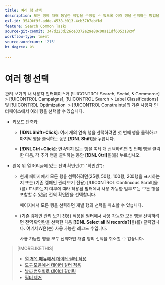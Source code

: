 ```yaml
---
title: 여러 행 선택
description: 모든 행에 대해 동일한 작업을 수행할 수 있도록 여러 행을 선택하는 방법을 알아봅니다.
exl-id: 35490f9f-adde-4538-9013-4cb37b7abfbd
feature: Search Common Tasks
source-git-commit: 347d223d226ce3372e29e80c00a11df605318c9f
workflow-type: tm+mt
source-wordcount: '215'
ht-degree: 0%

---
```


# 여러 행 선택

관리 보기의 새 사용자 인터페이스와 [!UICONTROL Search, Social, & Commerce] > [!UICONTROL Campaigns], [!UICONTROL Search > Label Classifications] 및 [!UICONTROL Optimization] > [!UICONTROL Constraints]의 기존 사용자 인터페이스에서 여러 행을 선택할 수 있습니다.

* 키보드 단축키:

   * **[!DNL Shift+Click]**: 여러 개의 연속 행을 선택하려면 첫 번째 행을 클릭하고 마지막 행을 클릭하는 동안 **[!DNL Shift]**&#x200B;을 누릅니다.

   * **[!DNL Ctrl+Click]**: 연속되지 않는 행을 여러 개 선택하려면 첫 번째 행을 클릭한 다음, 각 추가 행을 클릭하는 동안 **[!DNL Ctrl]**&#x200B;을(를) 누르십시오.

* 왼쪽 위 열 머리글에 있는 전역 확인란(![확인란](/help/search-social-commerce/assets/check-box.png) &quot;확인란&quot;):

   * 현재 페이지에서 모든 행을 선택하려면(25행, 50행, 100행, 200행을 표시하는지 또는 (기존 캠페인 관리 보기 전용) [!UICONTROL Continuous Scroll]을(를) 표시하는지 여부에 따라 적용된 필터에서 사용 가능한 일부 또는 모든 행을 포함할 수 있음) 전역 확인란을 선택합니다.

     페이지에서 모든 행을 선택하면 개별 행의 선택을 취소할 수 있습니다.

   * (기존 캠페인 관리 보기 전용) 적용된 필터에서 사용 가능한 모든 행을 선택하려면 전역 확인란을 선택한 다음 **[!DNL Select all N records?]**&#x200B;을(를) 클릭합니다. 여기서 *N*&#x200B;은(는) 사용 가능한 레코드 수입니다.

     사용 가능한 행을 모두 선택하면 개별 행의 선택을 취소할 수 없습니다.

>[!MORELIKETHIS]
>
>* [열 제목 메뉴에서 데이터 필터 적용](../data-views/ad-hoc-settings/column-filter-apply-from-column-heading.md)
>* [도구 모음에서 데이터 필터 적용](../data-views/ad-hoc-settings/column-filter-apply-from-toolbar.md)
>* [날짜 범위별로 데이터 필터링](../data-views/ad-hoc-settings/date-filter.md)
>* [필터 제거](../data-views/ad-hoc-settings/column-filter-remove.md)
